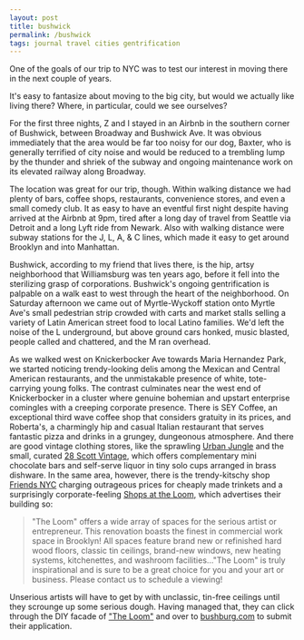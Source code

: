 ```yaml
---
layout: post
title: bushwick
permalink: /bushwick
tags: journal travel cities gentrification
---
```


One of the goals of our trip to NYC was to test our interest in moving there in the next couple of years.
<!--more-->
It's easy to fantasize about moving to the big city, but would we actually like living there?
Where, in particular, could we see ourselves?

For the first three nights, Z and I stayed in an Airbnb in the southern corner of Bushwick, between Broadway and Bushwick Ave.
It was obvious immediately that the area would be far too noisy for our dog, Baxter, who is generally terrified of city noise and would be reduced to a trembling lump by the thunder and shriek of the subway and ongoing maintenance work on its elevated railway along Broadway.

The location was great for our trip, though.
Within walking distance we had plenty of bars, coffee shops, restaurants, convenience stores, and even a small comedy club.
It as easy to have an eventful first night despite having arrived at the Airbnb at 9pm, tired after a long day of travel from Seattle via Detroit and a long Lyft ride from Newark.
Also with walking distance were subway stations for the J, L, A, & C lines, which made it easy to get around Brooklyn and into Manhattan.

Bushwick, according to my friend that lives there, is the hip, artsy neighborhood that Williamsburg was ten years ago, before it fell into the sterilizing grasp of corporations.
Bushwick's ongoing gentrification is palpable on a walk east to west through the heart of the neighborhood.
On Saturday afternoon we came out of Myrtle-Wyckoff station onto Myrtle Ave's small pedestrian strip crowded with carts and market stalls selling a variety of Latin American street food to local Latino families.
We'd left the noise of the L underground, but above ground cars honked, music blasted, people called and chattered, and the M ran overhead.

As we walked west on Knickerbocker Ave towards Maria Hernandez Park, we started noticing trendy-looking delis among the Mexican and Central American restaurants, and the unmistakable presence of white, tote-carrying young folks.
The contrast culminates near the west end of Knickerbocker in a cluster where genuine bohemian and upstart enterprise comingles with a creeping corporate presence.
There is SEY Coffee, an exceptional third wave coffee shop that considers gratuity in its prices, and Roberta's, a charmingly hip and casual Italian restaurant that serves fantastic pizza and drinks in a grungey, dungeonous atmosphere.
And there are good vintage clothing stores, like the sprawling [Urban Jungle](https://www.ltrainvintagenyc.com/new-page-3) and the small, curated [28 Scott Vintage](https://28scott.com), which offers complementary mini chocolate bars and self-serve liquor in tiny solo cups arranged in brass dishware.
In the same area, however, there is the trendy-kitschy shop [Friends NYC](https://friendsnyc.com/) charging outrageous prices for cheaply made trinkets and a surprisingly corporate-feeling [Shops at the Loom](http://theloomnyc.com/main.html), which advertises their building so:

> "The Loom" offers a wide array of spaces for the serious artist or entrepreneur. This renovation boasts the finest in commercial work space in Brooklyn! All spaces feature brand new or refinished hard wood floors, classic tin ceilings, brand-new windows, new heating systems, kitchenettes, and washroom facilities..."The Loom" is truly inspirational and is sure to be a great choice for you and your art or business. Please contact us to schedule a viewing!

Unserious artists will have to get by with unclassic, tin-free ceilings until they scrounge up some serious dough.
Having managed that, they can click through the DIY facade of ["The Loom"](http://www.theloomnyc.com/main.html) and over to [bushburg.com](https://www.bushburg.com/) to submit their application.